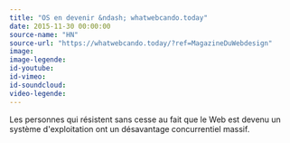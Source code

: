 ```yaml
---
title: "OS en devenir &ndash; whatwebcando.today"
date: 2015-11-30 00:00:00
source-name: "HN"
source-url: "https://whatwebcando.today/?ref=MagazineDuWebdesign"
image:
image-legende:
id-youtube:
id-vimeo:
id-soundcloud:
video-legende:
---
```

Les personnes qui résistent sans cesse au fait que le Web est devenu un système d'exploitation ont un désavantage concurrentiel massif.
